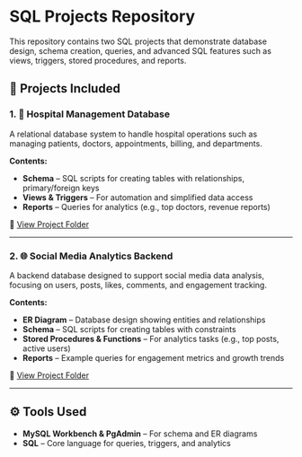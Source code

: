 # SQL Projects Repository  

This repository contains two SQL projects that demonstrate database design, schema creation, queries, and advanced SQL features such as views, triggers, stored procedures, and reports.  

## 📂 Projects Included  

### 1. 🏥 Hospital Management Database  
A relational database system to handle hospital operations such as managing patients, doctors, appointments, billing, and departments.  

**Contents:**  
- **Schema** – SQL scripts for creating tables with relationships, primary/foreign keys  
- **Views & Triggers** – For automation and simplified data access  
- **Reports** – Queries for analytics (e.g., top doctors, revenue reports)  

📁 [View Project Folder](./HospitalManagement)  

---

### 2. 🌐 Social Media Analytics Backend  
A backend database designed to support social media data analysis, focusing on users, posts, likes, comments, and engagement tracking.  

**Contents:**  
- **ER Diagram** – Database design showing entities and relationships  
- **Schema** – SQL scripts for creating tables with constraints  
- **Stored Procedures & Functions** – For analytics tasks (e.g., top posts, active users)  
- **Reports** – Example queries for engagement metrics and growth trends  

📁 [View Project Folder](./SocialMediaAnalytics)  

---

## ⚙️ Tools Used  
- **MySQL Workbench & PgAdmin** – For schema and ER diagrams  
- **SQL** – Core language for queries, triggers, and analytics  

